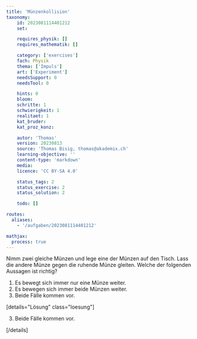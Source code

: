 ```yaml
---
title: 'Münzenkollision'
taxonomy:
	id: 2023081114401212
	set:

	requires_physik: []
	requires_mathematik: []

	category: ['exercises']
	fach: Physik
	thema: ['Impuls']
	art: ['Experiment']
	needsSupport: 0
	needsTool: 0

	hints: 0
	bloom: 
	schritte: 1
	schwierigkeit: 1
	realitaet: 1
	kat_bruder:
	kat_proz_konz: 

	autor: 'Thomas'
	version: 20230813
	source: 'Thomas Bisig, thomas@akademix.ch'
	learning-objective: ''
	content-type: 'markdown'
	media:
	licence: 'CC BY-SA 4.0'

	status_tags: 2
	status_exercise: 2
	status_solution: 2

	todo: []

routes:
  aliases:
    - '/aufgaben/2023081114401212'

mathjax:
  process: true
---
```


Nimm zwei gleiche Münzen und lege eine der Münzen auf den Tisch. Lass die andere Münze gegen die ruhende Münze gleiten.
Welche der folgenden Aussagen ist richtig?
1. Es bewegt sich immer nur eine Münze weiter.
2. Es bewegen sich immer beide Münzen weiter.
3. Beide Fälle kommen vor.

[details="Lösung" class="loesung"]

3. Beide Fälle kommen vor.

[/details]